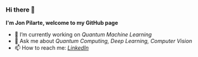 ### Hi there 👋

**I'm Jon Pilarte, welcome to my GitHub page** 

- 🔭 I’m currently working on _Quantum Machine Learning_
- 💬 Ask me about _Quantum Computing, Deep Learning, Computer Vision_
- 📫 How to reach me: [_LinkedIn_](https://www.linkedin.com/in/jon-pilarte/)
